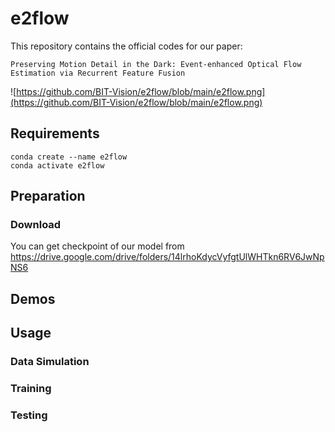 # e2flow

This repository contains the official codes for our paper:

```Preserving Motion Detail in the Dark: Event-enhanced Optical Flow Estimation via Recurrent Feature Fusion```

![https://github.com/BIT-Vision/e2flow/blob/main/e2flow.png](https://github.com/BIT-Vision/e2flow/blob/main/e2flow.png)


## Requirements

```
conda create --name e2flow
conda activate e2flow
```


## Preparation

### Download

You can get checkpoint of our model from https://drive.google.com/drive/folders/14lrhoKdycVyfgtUlWHTkn6RV6JwNpNS6




## Demos

## Usage

### Data Simulation

### Training

### Testing

